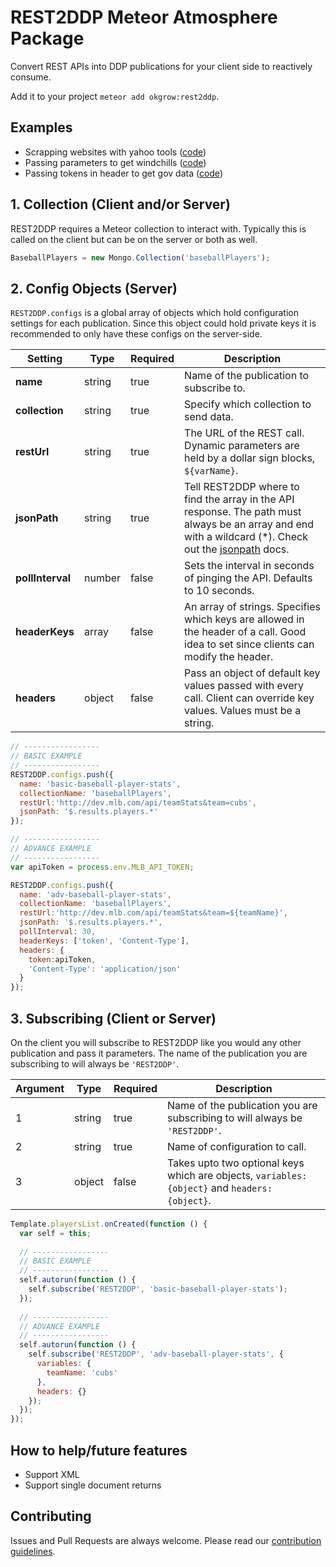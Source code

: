 # REST2DDP Meteor Atmosphere Package

Convert REST APIs into DDP publications for your client side to reactively consume.

Add it to your project `meteor add okgrow:rest2ddp`.

## Examples

- Scrapping websites with yahoo tools ([code](https://github.com/okgrow/rest2ddp/tree/master/examples/currency-quotes-scrapper))
- Passing parameters to get windchills ([code](https://github.com/okgrow/rest2ddp/tree/master/examples/weather-with-variables))
- Passing tokens in header to get gov data ([code](https://github.com/okgrow/rest2ddp/tree/master/examples/weather-stations-with-header))

## 1. Collection (Client and/or Server)

REST2DDP requires a Meteor collection to interact with. Typically this is called on the client but can be on the server or both as well.
 
```javascript
BaseballPlayers = new Mongo.Collection('baseballPlayers');
```
 
## 2. Config Objects (Server)

`REST2DDP.configs` is a global array of objects which hold configuration settings for each publication. Since this object could hold private keys it is recommended to only have these configs on the server-side.

| Setting        | Type   | Required | Description |
| ---            | ---    | ---      | ---         |
|**name**        | string | true     | Name of the publication to subscribe to. |
|**collection**  | string | true     | Specify which collection to send data. |
|**restUrl**     | string | true     | The URL of the REST call. Dynamic parameters are held by a dollar sign blocks, `${varName}`. |
|**jsonPath**    | string | true     | Tell REST2DDP where to find the array in the API response. The path must always be an array and end with a wildcard (*). Check out the [jsonpath](https://www.npmjs.com/package/jsonpath) docs. |
|**pollInterval**| number | false    | Sets the interval in seconds of pinging the API. Defaults to 10 seconds. |
|**headerKeys**  | array  | false    | An array of strings. Specifies which keys are allowed in the header of a call. Good idea to set since clients can modify the header. |
|**headers**     | object | false    | Pass an object of default key values passed with every call. Client can override key values. Values must be a string. |


```javascript
// -----------------
// BASIC EXAMPLE
// -----------------
REST2DDP.configs.push({
  name: 'basic-baseball-player-stats',
  collectionName: 'baseballPlayers',
  restUrl:'http://dev.mlb.com/api/teamStats&team=cubs',
  jsonPath: '$.results.players.*'
});

// -----------------
// ADVANCE EXAMPLE
// -----------------
var apiToken = process.env.MLB_API_TOKEN;

REST2DDP.configs.push({
  name: 'adv-baseball-player-stats',
  collectionName: 'baseballPlayers',
  restUrl:'http://dev.mlb.com/api/teamStats&team=${teamName}',
  jsonPath: '$.results.players.*',
  pollInterval: 30,
  headerKeys: ['token', 'Content-Type'],
  headers: {
    token:apiToken,
    'Content-Type': 'application/json'
  }
});
```
 
## 3. Subscribing (Client or Server)

On the client you will subscribe to REST2DDP like you would any other publication and pass it parameters. The name of the publication you are subscribing to will always be `'REST2DDP'`.

| Argument | Type   | Required | Description |
| ---      | ---    | ---      | ---         |
| 1        | string | true     | Name of the publication you are subscribing to will always be `'REST2DDP'`. |
| 2        | string | true     | Name of configuration to call. |
| 3        | object | false    | Takes upto two optional keys which are objects, `variables: {object}` and `headers: {object}`. |


```javascript
Template.playersList.onCreated(function () {
  var self = this;
  
  // -----------------
  // BASIC EXAMPLE
  // -----------------
  self.autorun(function () {
    self.subscribe('REST2DDP', 'basic-baseball-player-stats');
  });
  
  // -----------------
  // ADVANCE EXAMPLE
  // -----------------
  self.autorun(function () {
    self.subscribe('REST2DDP', 'adv-baseball-player-stats', {
      variables: {
        teamName: 'cubs'
      },
      headers: {}
    });
  });
});
```

## How to help/future features

- Support XML
- Support single document returns

## Contributing

Issues and Pull Requests are always welcome. Please read our [contribution guidelines](https://github.com/okgrow/guides/blob/master/contributing.md).
